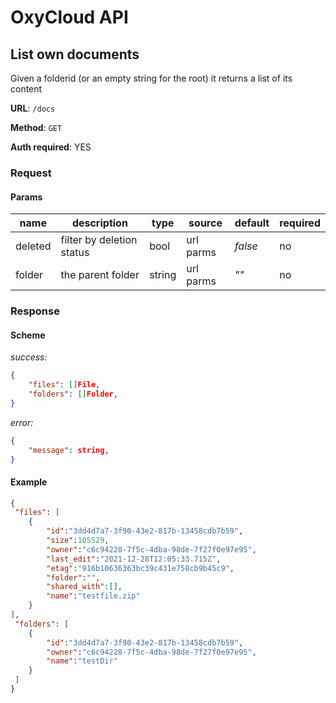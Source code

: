 # OxyCloud API
## List own documents
Given a folderid (or an empty string for the root) it returns a list of its content

**URL**: `/docs`

**Method**: `GET`

**Auth required**: YES

### Request
#### Params
|name   |description              |type   |source   |default|required|
|-------|-------------------------|-------|---------|-------|--------|
|deleted|filter by deletion status|bool   |url parms|*false*| no     |
|folder |the parent folder        |string |url parms| *""*  | no     |

### Response
#### Scheme
*success:*
```json
{
    "files": []File,
    "folders": []Folder,
}
```
*error:*
```json
{
    "message": string,
}
```

#### Example
```json
{
 "files": [
    {
        "id":"3dd4d7a7-3f90-43e2-817b-13458cdb7b59",
        "size":105529,
        "owner":"c6c94228-7f5c-4dba-98de-7f27f0e97e95",
        "last_edit":"2021-12-28T12:05:33.715Z",
        "etag":"916b10636363bc39c431e758cb9b45c9",
        "folder":"",
        "shared_with":[],
        "name":"testfile.zip"
    }
],
 "folders": [
    {
        "id":"3dd4d7a7-3f90-43e2-817b-13458cdb7b59",
        "owner":"c6c94228-7f5c-4dba-98de-7f27f0e97e95",
        "name":"testDir"
    }
 ]
}

```